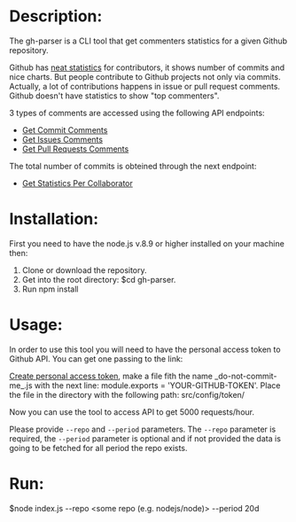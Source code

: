 # Description:

The gh-parser is a CLI tool that get commenters statistics for a given Github repository.

Github has [neat statistics](https://github.com/facebook/react/graphs/contributors) for contributors, it shows number of commits and nice charts. But people contribute to Github projects not only via commits. Actually, a lot of contributions happens in issue or pull request comments. Github doesn't have statistics to show "top commenters".

3 types of comments are accessed using the following API endpoints:

- [Get Commit Comments](https://developer.github.com/v3/repos/comments/#list-commit-comments-for-a-repository)
- [Get Issues Comments](https://developer.github.com/v3/issues/comments/#list-comments-in-a-repository)
- [Get Pull Requests Comments](https://developer.github.com/v3/pulls/comments/#list-comments-in-a-repository)

The total number of commits is obteined through the next endpoint:

- [Get Statistics Per Collaborator](https://developer.github.com/v3/repos/statistics/#get-contributors-list-with-additions-deletions-and-commit-counts)

# Installation:

First you need to have the node.js v.8.9 or higher installed on your machine then:

1. Clone or download the repository.
2. Get into the root directory: $cd gh-parser.
3. Run npm install

# Usage:

In order to use this tool you will need to have the personal access token to Github API. You can get one passing to the link:

[Create personal access token](https://help.github.com/articles/creating-a-personal-access-token-for-the-command-line/), make a file fith the name \_do-not-commit-me_.js with the next line: module.exports = 'YOUR-GITHUB-TOKEN'. Place the file in the directory with the following path: src/config/token/

Now you can use the tool to access API to get 5000 requests/hour.

Please provide `--repo` and `--period` parameters. The `--repo` parameter is required, the `--period` parameter is optional and if not provided the data is going to be fetched for all period the repo exists.

# Run:

$node index.js --repo <some repo (e.g. nodejs/node)> --period 20d
